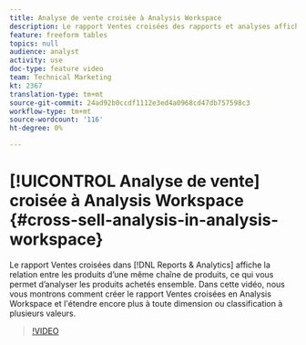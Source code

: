 ```yaml
---
title: Analyse de vente croisée à Analysis Workspace
description: Le rapport Ventes croisées des rapports et analyses affiche la relation entre les produits d’une même chaîne de produits, de sorte que vous puissiez analyser les produits achetés ensemble. Dans cette vidéo, nous vous montrons comment créer le rapport Ventes croisées en Analysis Workspace et l'étendre encore plus à toute dimension ou classification à plusieurs valeurs.
feature: freeform tables
topics: null
audience: analyst
activity: use
doc-type: feature video
team: Technical Marketing
kt: 2367
translation-type: tm+mt
source-git-commit: 24ad92b0ccdf1112e3ed4a0968cd47db757598c3
workflow-type: tm+mt
source-wordcount: '116'
ht-degree: 0%

---
```



# [!UICONTROL Analyse de vente] croisée à Analysis Workspace {#cross-sell-analysis-in-analysis-workspace}

Le rapport Ventes  croisées dans [!DNL Reports & Analytics] affiche la relation entre les produits d’une même chaîne de produits, ce qui vous permet d’analyser les produits achetés ensemble. Dans cette vidéo, nous vous montrons comment créer le rapport Ventes  croisées en Analysis Workspace et l&#39;étendre encore plus à toute dimension ou classification à plusieurs valeurs.

>[!VIDEO](https://video.tv.adobe.com/v/25864/?quality=12)
